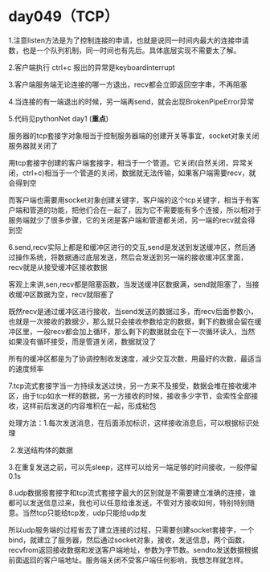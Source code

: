 # day049（TCP）

1.注意listen方法是为了控制连接的申请，也就是说同一时间内最大的连接申请数，也是一个队列机制，同一时间也有先后。具体底层实现不需要太了解。

2.客户端执行 ctrl+c 报出的异常是keyboardinterrupt

3.客户端服务端无论连接的哪一方退出，recv都会立即返回空字串，不再阻塞

4.当连接的有一端退出的时候，另一端再send，就会出现BrokenPipeError异常

5.代码见pythonNet day1 (**重点**)

服务器的tcp套接字对象相当于控制服务器端的创建开关等事宜，socket对象关闭服务器就关闭了

用tcp套接字创建的客户端套接字，相当于一个管道。它关闭(自然关闭，异常关闭，ctrl+c)相当于一个管道的关闭，数据就无法传输，如果客户端需要recv，就会得到空

而客户端也需要用socket对象创建关键字，客户端的这个tcp关键字，相当于有客户端和管道的功能，把他们合在一起了，因为它不需要能有多个连接，所以相对于服务端就少了很多步骤，它的关闭是客户端和管道都关闭，另一端的recv就会得到空

6.send,recv实际上都是和缓冲区进行的交互,send是发送到发送缓冲区，然后通过操作系统，将数据通过底层发送，然后会发送到另一端的接收缓冲区里面，recv就是从接受缓冲区接收数据

客观上来讲,sen,recv都是阻塞函数，当发送缓冲区数据满，send就阻塞了，当接收缓冲区数据为空，recv就阻塞了

既然recv是通过缓冲区进行接收，当send发送的数据过多，而recv后面参数小，也就是一次接收的数据少，那么就只会接收参数给定的数据，剩下的数据会留在缓冲区里，一般recv都会加上循环，那么剩下的数据就会在下一次循环读入，当然如果没有循环接受，而是管道关闭，数据就没了

所有的缓冲区都是为了协调控制收发速度，减少交互次数，用最好的次数，最适当的速度频率

7.tcp流式套接字当一方持续发送过快，另一方来不及接受，数据会堆在接收缓冲区，由于tcp如水一样的数据，另一方接收的时候，接收多少字节，会索性全部接收，这样前后发送的内容堆积在一起，形成粘包

处理方法：1.每次发送消息，在后面添加标识，这样接收消息后，可以根据标识处理

​                   2.发送结构体的数据

​                   3.在重复发送之前，可以先sleep，这样可以给另一端足够的时间接收，一般停留0.1s

8.udp数据报套接字和tcp流式套接字最大的区别就是不需要建立准确的连接，谁都可以发送信息过来，我也可以任意给谁发送，不管对方接收如何，特别特别随意。当然tcp只能给tcp发，udp只能给udp发

所以udp服务端的过程省去了建立连接的过程，只需要创建socket套接字，一个bind，就建立了服务器，然后通过socket对象，接收，发送信息，两个函数，recvfrom返回接收数据和发送客户端地址，参数为字节数。sendto发送数据根据前面返回的客户端地址。服务端关闭不受客户端任何影响，我想怎样就怎样。